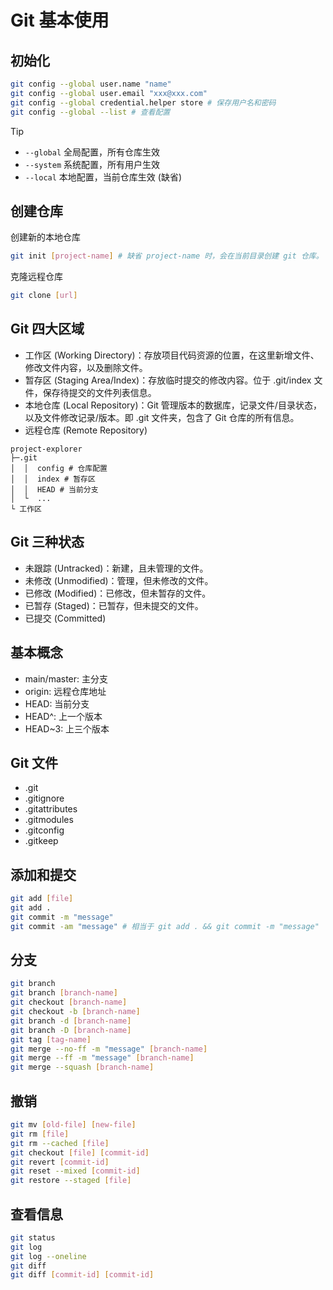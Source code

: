 # Git 基本使用

## 初始化

```bash
git config --global user.name "name"
git config --global user.email "xxx@xxx.com"
git config --global credential.helper store # 保存用户名和密码
git config --global --list # 查看配置
```

> [!tip]
>
> -   `--global` 全局配置，所有仓库生效
> -   `--system` 系统配置，所有用户生效
> -   `--local` 本地配置，当前仓库生效 (缺省)

## 创建仓库

创建新的本地仓库

```bash
git init [project-name] # 缺省 project-name 时，会在当前目录创建 git 仓库。
```

克隆远程仓库

```bash
git clone [url]
```

## Git 四大区域

-   工作区 (Working Directory)：存放项目代码资源的位置，在这里新增文件、修改文件内容，以及删除文件。
-   暂存区 (Staging Area/Index)：存放临时提交的修改内容。位于 .git/index 文件，保存待提交的文件列表信息。
-   本地仓库 (Local Repository)：Git 管理版本的数据库，记录文件/目录状态，以及文件修改记录/版本。即 .git 文件夹，包含了 Git 仓库的所有信息。
-   远程仓库 (Remote Repository)

```
project-explorer
├─.git
│  │  config # 仓库配置
│  │  index # 暂存区
│  │  HEAD # 当前分支
│  └  ...
└ 工作区
```

## Git 三种状态

-   未跟踪 (Untracked)：新建，且未管理的文件。
-   未修改 (Unmodified)：管理，但未修改的文件。
-   已修改 (Modified)：已修改，但未暂存的文件。
-   已暂存 (Staged)：已暂存，但未提交的文件。
-   已提交 (Committed)

## 基本概念

-   main/master: 主分支
-   origin: 远程仓库地址
-   HEAD: 当前分支
-   HEAD^: 上一个版本
-   HEAD~3: 上三个版本

## Git 文件

-   .git
-   .gitignore
-   .gitattributes
-   .gitmodules
-   .gitconfig
-   .gitkeep

## 添加和提交

```bash
git add [file]
git add .
git commit -m "message"
git commit -am "message" # 相当于 git add . && git commit -m "message"
```

## 分支

```bash
git branch
git branch [branch-name]
git checkout [branch-name]
git checkout -b [branch-name]
git branch -d [branch-name]
git branch -D [branch-name]
git tag [tag-name]
git merge --no-ff -m "message" [branch-name]
git merge --ff -m "message" [branch-name]
git merge --squash [branch-name]
```

## 撤销

```bash
git mv [old-file] [new-file]
git rm [file]
git rm --cached [file]
git checkout [file] [commit-id]
git revert [commit-id]
git reset --mixed [commit-id]
git restore --staged [file]
```

## 查看信息

```bash
git status
git log
git log --oneline
git diff
git diff [commit-id] [commit-id]
```

